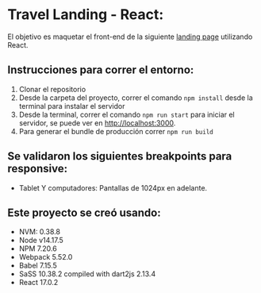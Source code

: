 # Travel Landing - React:

El objetivo es maquetar el front-end de la siguiente [landing page](https://www.figma.com/file/Y22JQLLqEAN7bd40q0ZW3g/Travel?node-id=108%3A84) utilizando React.

## Instrucciones para correr el entorno:
1. Clonar el repositorio
2. Desde la carpeta del proyecto, correr el comando `npm install` desde la terminal para instalar el servidor
3. Desde la terminal, correr el comando `npm run start` para iniciar el servidor, se puede ver en [http://localhost:3000](http://localhost:3000).
4. Para generar el bundle de producción correr `npm run build`

## Se validaron los siguientes breakpoints para responsive:
* Tablet Y computadores: Pantallas de 1024px en adelante.

## Este proyecto se creó usando:
* NVM: 0.38.8
* Node v14.17.5
* NPM 7.20.6
* Webpack 5.52.0
* Babel 7.15.5
* SaSS 10.38.2 compiled with dart2js 2.13.4
* React 17.0.2
